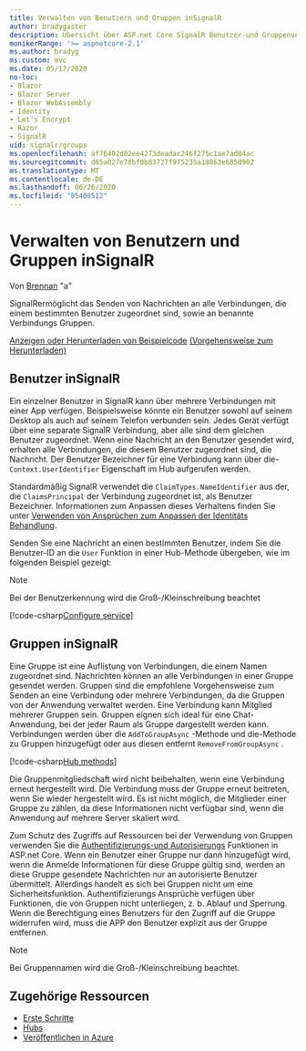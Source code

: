 ```yaml
---
title: Verwalten von Benutzern und Gruppen inSignalR
author: bradygaster
description: Übersicht über ASP.net Core SignalR Benutzer-und Gruppenverwaltung.
monikerRange: '>= aspnetcore-2.1'
ms.author: bradyg
ms.custom: mvc
ms.date: 05/17/2020
no-loc:
- Blazor
- Blazor Server
- Blazor WebAssembly
- Identity
- Let's Encrypt
- Razor
- SignalR
uid: signalr/groups
ms.openlocfilehash: af76402d02ee4273deadac246f275c1ae7ad84ac
ms.sourcegitcommit: d65a027e78bf0b83727f975235a18863e685d902
ms.translationtype: MT
ms.contentlocale: de-DE
ms.lasthandoff: 06/26/2020
ms.locfileid: "85408512"
---
```

# <a name="manage-users-and-groups-in-signalr"></a>Verwalten von Benutzern und Gruppen inSignalR

Von [Brennan](https://github.com/BrennanConroy) "a"

SignalRermöglicht das Senden von Nachrichten an alle Verbindungen, die einem bestimmten Benutzer zugeordnet sind, sowie an benannte Verbindungs Gruppen.

[Anzeigen oder Herunterladen von Beispielcode](https://github.com/dotnet/AspNetCore.Docs/tree/master/aspnetcore/signalr/groups/sample/) [(Vorgehensweise zum Herunterladen)](xref:index#how-to-download-a-sample)

## <a name="users-in-signalr"></a>Benutzer inSignalR

Ein einzelner Benutzer in SignalR kann über mehrere Verbindungen mit einer App verfügen. Beispielsweise könnte ein Benutzer sowohl auf seinem Desktop als auch auf seinem Telefon verbunden sein. Jedes Gerät verfügt über eine separate SignalR Verbindung, aber alle sind dem gleichen Benutzer zugeordnet. Wenn eine Nachricht an den Benutzer gesendet wird, erhalten alle Verbindungen, die diesem Benutzer zugeordnet sind, die Nachricht. Der Benutzer Bezeichner für eine Verbindung kann über die- `Context.UserIdentifier` Eigenschaft im Hub aufgerufen werden.

Standardmäßig SignalR verwendet die `ClaimTypes.NameIdentifier` aus der, die `ClaimsPrincipal` der Verbindung zugeordnet ist, als Benutzer Bezeichner. Informationen zum Anpassen dieses Verhaltens finden Sie unter [Verwenden von Ansprüchen zum Anpassen der Identitäts Behandlung](xref:signalr/authn-and-authz#use-claims-to-customize-identity-handling).

Senden Sie eine Nachricht an einen bestimmten Benutzer, indem Sie die Benutzer-ID an die `User` Funktion in einer Hub-Methode übergeben, wie im folgenden Beispiel gezeigt:

> [!NOTE]
> Bei der Benutzerkennung wird die Groß-/Kleinschreibung beachtet

[!code-csharp[Configure service](groups/sample/Hubs/ChatHub.cs?range=29-32)]

## <a name="groups-in-signalr"></a>Gruppen inSignalR

Eine Gruppe ist eine Auflistung von Verbindungen, die einem Namen zugeordnet sind. Nachrichten können an alle Verbindungen in einer Gruppe gesendet werden. Gruppen sind die empfohlene Vorgehensweise zum Senden an eine Verbindung oder mehrere Verbindungen, da die Gruppen von der Anwendung verwaltet werden. Eine Verbindung kann Mitglied mehrerer Gruppen sein. Gruppen eignen sich ideal für eine Chat-Anwendung, bei der jeder Raum als Gruppe dargestellt werden kann. Verbindungen werden über die `AddToGroupAsync` -Methode und die-Methode zu Gruppen hinzugefügt oder aus diesen entfernt `RemoveFromGroupAsync` .

[!code-csharp[Hub methods](groups/sample/Hubs/ChatHub.cs?range=15-27)]

Die Gruppenmitgliedschaft wird nicht beibehalten, wenn eine Verbindung erneut hergestellt wird. Die Verbindung muss der Gruppe erneut beitreten, wenn Sie wieder hergestellt wird. Es ist nicht möglich, die Mitglieder einer Gruppe zu zählen, da diese Informationen nicht verfügbar sind, wenn die Anwendung auf mehrere Server skaliert wird.

Zum Schutz des Zugriffs auf Ressourcen bei der Verwendung von Gruppen verwenden Sie die [Authentifizierungs-und Autorisierungs](xref:signalr/authn-and-authz) Funktionen in ASP.net Core. Wenn ein Benutzer einer Gruppe nur dann hinzugefügt wird, wenn die Anmelde Informationen für diese Gruppe gültig sind, werden an diese Gruppe gesendete Nachrichten nur an autorisierte Benutzer übermittelt. Allerdings handelt es sich bei Gruppen nicht um eine Sicherheitsfunktion. Authentifizierungs Ansprüche verfügen über Funktionen, die von Gruppen nicht unterliegen, z. b. Ablauf und Sperrung. Wenn die Berechtigung eines Benutzers für den Zugriff auf die Gruppe widerrufen wird, muss die APP den Benutzer explizit aus der Gruppe entfernen.

> [!NOTE]
> Bei Gruppennamen wird die Groß-/Kleinschreibung beachtet.

## <a name="related-resources"></a>Zugehörige Ressourcen

* [Erste Schritte](xref:tutorials/signalr)
* [Hubs](xref:signalr/hubs)
* [Veröffentlichen in Azure](xref:signalr/publish-to-azure-web-app)
